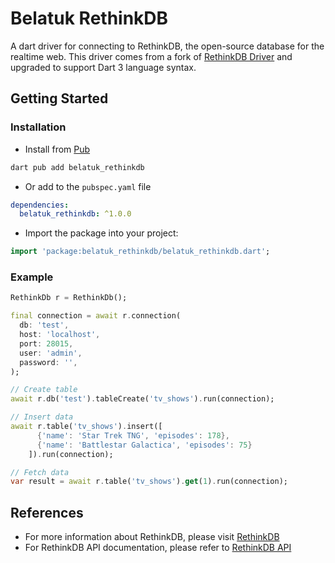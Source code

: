 # Belatuk RethinkDB

A dart driver for connecting to RethinkDB, the open-source database for the realtime web. This driver comes from a fork of [RethinkDB Driver](https://github.com/G0mb/rethink_db) and upgraded to support Dart 3 language syntax.

## Getting Started

### Installation

* Install from [Pub](https://pub.dev/)

```bash
dart pub add belatuk_rethinkdb

```

* Or add to the `pubspec.yaml` file

```yaml
dependencies:
  belatuk_rethinkdb: ^1.0.0
```

* Import the package into your project:

```dart
import 'package:belatuk_rethinkdb/belatuk_rethinkdb.dart';
```

### Example

```dart
RethinkDb r = RethinkDb();

final connection = await r.connection(
  db: 'test',
  host: 'localhost',
  port: 28015,
  user: 'admin',
  password: '',
);

// Create table
await r.db('test').tableCreate('tv_shows').run(connection);

// Insert data
await r.table('tv_shows').insert([
      {'name': 'Star Trek TNG', 'episodes': 178},
      {'name': 'Battlestar Galactica', 'episodes': 75}
    ]).run(connection);

// Fetch data
var result = await r.table('tv_shows').get(1).run(connection);
```

## References

* For more information about RethinkDB, please visit [RethinkDB](https://rethinkdb.com/)
* For RethinkDB API documentation, please refer to [RethinkDB API](https://rethinkdb.com/api/javascript/)
